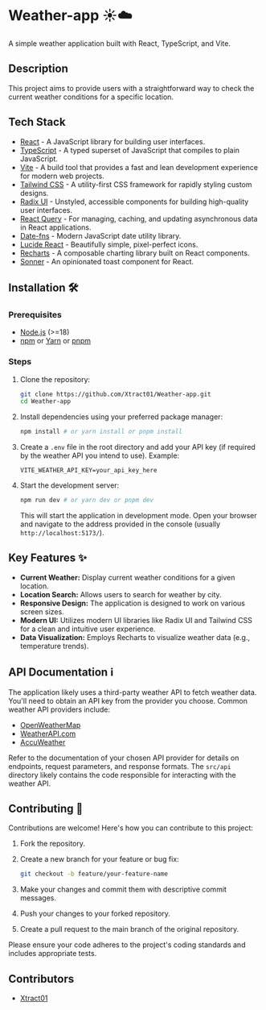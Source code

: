 
# Weather-app ☀️☁️

A simple weather application built with React, TypeScript, and Vite.

## Description

This project aims to provide users with a straightforward way to check the current weather conditions for a specific location.

## Tech Stack

*   [React](https://reactjs.org/) - A JavaScript library for building user interfaces.
*   [TypeScript](https://www.typescriptlang.org/) - A typed superset of JavaScript that compiles to plain JavaScript.
*   [Vite](https://vitejs.dev/) - A build tool that provides a fast and lean development experience for modern web projects.
*   [Tailwind CSS](https://tailwindcss.com/) - A utility-first CSS framework for rapidly styling custom designs.
*   [Radix UI](https://www.radix-ui.com/) - Unstyled, accessible components for building high-quality user interfaces.
*   [React Query](https://tanstack.com/query/latest) - For managing, caching, and updating asynchronous data in React applications.
*   [Date-fns](https://date-fns.org/) - Modern JavaScript date utility library.
*   [Lucide React](https://lucide.dev/) - Beautifully simple, pixel-perfect icons.
*   [Recharts](https://recharts.org/en-US/) - A composable charting library built on React components.
*   [Sonner](https://sonner.emilkowalski.com/) - An opinionated toast component for React.

## Installation 🛠️

### Prerequisites

*   [Node.js](https://nodejs.org/) (>=18)
*   [npm](https://www.npmjs.com/) or [Yarn](https://yarnpkg.com/) or [pnpm](https://pnpm.io/)

### Steps

1.  Clone the repository:

    ```bash
    git clone https://github.com/Xtract01/Weather-app.git
    cd Weather-app
    ```

2.  Install dependencies using your preferred package manager:

    ```bash
    npm install # or yarn install or pnpm install
    ```

3.  Create a `.env` file in the root directory and add your API key (if required by the weather API you intend to use).  Example:

    ```
    VITE_WEATHER_API_KEY=your_api_key_here
    ```

4.  Start the development server:

    ```bash
    npm run dev # or yarn dev or pnpm dev
    ```

    This will start the application in development mode. Open your browser and navigate to the address provided in the console (usually `http://localhost:5173/`).

## Key Features ✨

*   **Current Weather:** Display current weather conditions for a given location.
*   **Location Search:**  Allows users to search for weather by city.
*   **Responsive Design:**  The application is designed to work on various screen sizes.
*   **Modern UI:** Utilizes modern UI libraries like Radix UI and Tailwind CSS for a clean and intuitive user experience.
*   **Data Visualization:** Employs Recharts to visualize weather data (e.g., temperature trends).

## API Documentation ℹ️

The application likely uses a third-party weather API to fetch weather data.  You'll need to obtain an API key from the provider you choose.  Common weather API providers include:

*   [OpenWeatherMap](https://openweathermap.org/api)
*   [WeatherAPI.com](https://www.weatherapi.com/)
*   [AccuWeather](https://developer.accuweather.com/)

Refer to the documentation of your chosen API provider for details on endpoints, request parameters, and response formats.  The `src/api` directory likely contains the code responsible for interacting with the weather API.

## Contributing 🤝

Contributions are welcome! Here's how you can contribute to this project:

1.  Fork the repository.
2.  Create a new branch for your feature or bug fix:

    ```bash
    git checkout -b feature/your-feature-name
    ```

3.  Make your changes and commit them with descriptive commit messages.
4.  Push your changes to your forked repository.
5.  Create a pull request to the main branch of the original repository.

Please ensure your code adheres to the project's coding standards and includes appropriate tests.

## Contributors

*   [Xtract01](https://github.com/Xtract01)
```
